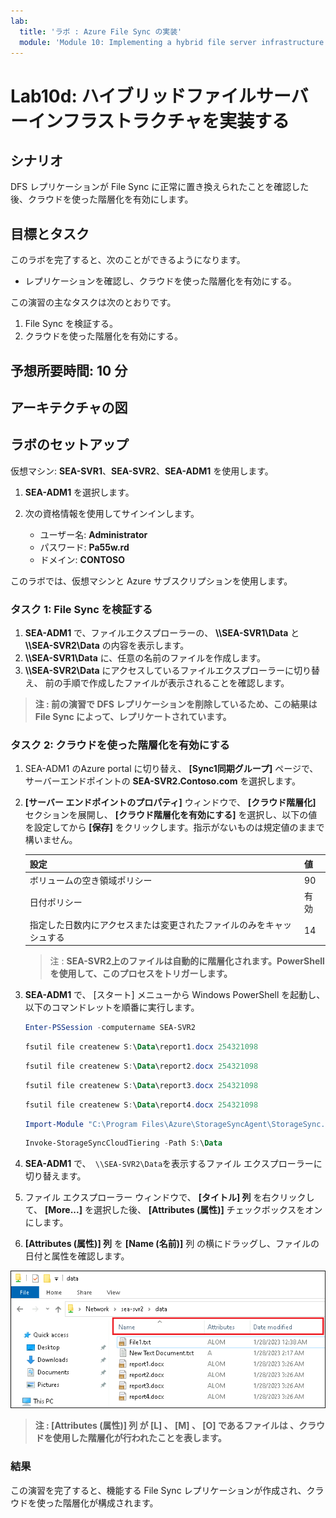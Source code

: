 ```yaml
---
lab:
  title: 'ラボ : Azure File Sync の実装'
  module: 'Module 10: Implementing a hybrid file server infrastructure'
---
```


# <a name="lab-implementing-azure-file-sync"></a>Lab10d: ハイブリッドファイルサーバーインフラストラクチャを実装する

## <a name="scenario"></a>シナリオ

DFS レプリケーションが File Sync に正常に置き換えられたことを確認した後、クラウドを使った階層化を有効にします。



## <a name="objectives"></a>目標とタスク

このラボを完了すると、次のことができるようになります。

- レプリケーションを確認し、クラウドを使った階層化を有効にする。

この演習の主なタスクは次のとおりです。

1. File Sync を検証する。
1. クラウドを使った階層化を有効にする。



## <a name="estimated-time-60-minutes"></a>予想所要時間: 10 分

## <a name="architecture"></a>アーキテクチャの図



## <a name="lab-setup"></a>ラボのセットアップ

仮想マシン: **SEA-SVR1**、**SEA-SVR2**、**SEA-ADM1** を使用します。 

1. **SEA-ADM1** を選択します。
1. 次の資格情報を使用してサインインします。

   - ユーザー名: **Administrator**
   - パスワード: **Pa55w.rd**
   - ドメイン: **CONTOSO**

このラボでは、仮想マシンと Azure サブスクリプションを使用します。 



### <a name="task-1-verify-file-sync"></a>タスク 1: File Sync を検証する

1. **SEA-ADM1** で、ファイルエクスプローラーの、 **\\\\SEA-SVR1\\Data** と **\\\\SEA-SVR2\\Data** の内容を表示します。
1. **\\\\SEA-SVR1\\Data** に、任意の名前のファイルを作成します。
1.   **\\\\SEA-SVR2\\Data** にアクセスしているファイルエクスプローラーに切り替え、 前の手順で作成したファイルが表示されることを確認します。

   >**注  : 前の演習で DFS レプリケーションを削除しているため、この結果はFile Sync によって、レプリケートされています。**

### <a name="task-2-enable-cloud-tiering"></a>タスク 2: クラウドを使った階層化を有効にする

1.  SEA-ADM1 のAzure portal に切り替え、 **[Sync1同期グループ]** ページで、サーバーエンドポイントの **SEA-SVR2.Contoso.com** を選択します。

1. **[サーバー エンドポイントのプロパティ]** ウィンドウで、 **[クラウド階層化]** セクションを展開し、 **[クラウド階層化を有効にする]** を選択し、以下の値を設定してから **[保存]** をクリックします。指示がないものは規定値のままで構いません。

   | 設定                                                         | 値   |
   | ------------------------------------------------------------ | ---- |
   | ボリュームの空き領域ポリシー                                 | 90   |
   | 日付ポリシー                                                 | 有効 |
   | 指定した日数内にアクセスまたは変更されたファイルのみをキャッシュする | 14   |

   > 注 : **SEA-SVR2上のファイルは自動的に階層化されます。PowerShell を使用して、このプロセスをトリガーします。**

3. **SEA-ADM1** で、 [スタート] メニューから Windows PowerShell を起動し、以下のコマンドレットを順番に実行します。

   ```powershell
   Enter-PSSession -computername SEA-SVR2
   ```

   ```powershell
   fsutil file createnew S:\Data\report1.docx 254321098
   ```

   ```powershell
   fsutil file createnew S:\Data\report2.docx 254321098
   ```

   ```powershell
   fsutil file createnew S:\Data\report3.docx 254321098
   ```

   ```powershell
   fsutil file createnew S:\Data\report4.docx 254321098
   ```

   ```powershell
   Import-Module "C:\Program Files\Azure\StorageSyncAgent\StorageSync.Management.ServerCmdlets.dll"
   ```

   ```powershell
   Invoke-StorageSyncCloudTiering -Path S:\Data 
   ```

   

4. **SEA-ADM1** で、` \\SEA-SVR2\Data`を表示するファイル エクスプローラーに切り替えます。

5. ファイル エクスプローラー ウィンドウで、 **[タイトル] 列** を右クリックして、 **[More...]** を選択した後、 **[Attributes (属性)]** チェックボックスをオンにします。

6. **[Attributes (属性)] 列** を **[Name (名前)]** 列 の横にドラッグし、ファイルの日付と属性を確認します。

![AZ-800_Lab10_18](./media/AZ-800_Lab10_18.png)

> **注 : [Attributes (属性)] 列 が [L] 、 [M] 、 [O] であるファイルは 、クラウドを使用した階層化が行われたことを表します。**

### <a name="results"></a>結果

この演習を完了すると、機能する File Sync レプリケーションが作成され、クラウドを使った階層化が構成されます。

